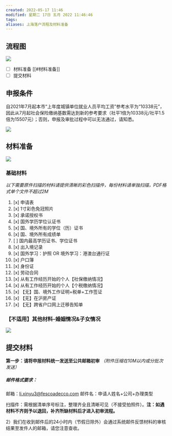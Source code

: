```yaml
---
created: 2022-05-17 11:46
modified: 星期二 17日 五月 2022 11:46:46
tags: 
aliases: 上海落户流程及材料准备
---
```


## 流程图
![](https://s1.vika.cn/space/2022/05/17/75ba5f79b6214b00894c47235e2f1c23)

- [ ] 材料准备 [[#材料准备]]
- [ ] 提交材料

## 申报条件
自2021年7月起本市“上年度城镇单位就业人员平均工资”参考水平为“10338元”，因此从7月起社会保险缴纳基数需达到新的参考要求（社平1倍为10338元/社平1.5倍为15507元）；否则，申报及审批过程中可以无法通过，请知悉。

![](https://s1.vika.cn/space/2022/05/17/6fff86704dad4f19897d1710f0843174)

## 材料准备
![](https://s1.vika.cn/space/2022/05/17/48d0f734ca6a4855a4d77de256273407)

### 基础材料
*以下需要原件扫描的材料请提供清晰的彩色扫描件，每份材料请单独扫描，PDF格式单个文件不超过2M*
1. [x] 申请表
2. [x] 1寸彩色免冠照片
3. [x] 承诺授权书
4. [x] 国外学历学位认证书
5. [x] 国、境外所有的学位（历）证书
6. [x] 国、境外所有成绩单
7. [ ] 国内最高学历证书、学位证书
8. [x] 出入境记录
9. [x] 国外学习：护照 OR 境外学习：港澳台通行证
10. [x] 户口簿
11. [x] 身份证
12. [x] 劳动合同
13. [x] 从有工作经历开始的个人【社保缴纳情况】
14. [x] 从有工作经历开始的个人【个税缴纳情况】
15. [x] 【无】国、境外工作证明+税单+工作签证
16. [x] 【无】在沪房产证
17. [x] 【无】跨省户口网上迁移告知单

### 【不适用】其他材料-婚姻情况&子女情况
![](https://s1.vika.cn/space/2022/05/17/1f3b99432f1542d180e25285175270e9)



## 提交材料
**第一步：请将申报材料统一发送至公共邮箱初审**
*（附件压缩在10M以内或分批次发送）*
##### 邮件格式要求：
邮箱：li.xinyu3@fescoadecco.com
邮件名：申请人姓名+公司+办理类型

扫描件：需根据清单序号标注，整理齐全且清晰可见（不接受拍照件）。**注：如遇材料不齐则予以退回，补齐所缺材料后才进入初审流程。**

2）我们在收到邮件后的24小时内（节假日除外）会通过系统邮件反馈材料的审核结果至发件人的邮箱，请您注意查收。
